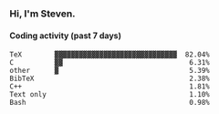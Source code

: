 ### Hi, I'm Steven.

#### Coding activity (past 7 days)
```
TeX        ▓▓▓▓▓▓▓▓▓▓▓▓▓▓▓▓▓▓▓▓▓▓▓▓▓▓▓▓▓▓  82.04%
C          ▓▓                               6.31%
other      ▓                                5.39%
BibTeX                                      2.38%
C++                                         1.81%
Text only                                   1.10%
Bash                                        0.98%
```
